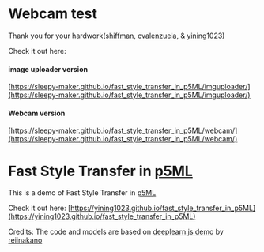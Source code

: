 # Webcam test

Thank you for your hardwork([shiffman](https://github.com/shiffman), [cvalenzuela](https://github.com/cvalenzuela), & [yining1023](https://github.com/yining1023))

Check it out here: 

#### image uploader version
[https://sleepy-maker.github.io/fast_style_transfer_in_p5ML/imguploader/](https://sleepy-maker.github.io/fast_style_transfer_in_p5ML/imguploader/)  
  

#### Webcam version
[https://sleepy-maker.github.io/fast_style_transfer_in_p5ML/webcam/](https://sleepy-maker.github.io/fast_style_transfer_in_p5ML/webcam/)  


# Fast Style Transfer in [p5ML](https://github.com/ITPNYU/p5-deeplearn-js)
This is a demo of Fast Style Transfer in [p5ML](https://github.com/ITPNYU/p5-deeplearn-js)

Check it out here: [https://yining1023.github.io/fast_style_transfer_in_p5ML](https://yining1023.github.io/fast_style_transfer_in_p5ML)

Credits:
The code and models are based on [deeplearn.js demo](https://github.com/PAIR-code/deeplearnjs/tree/0608feadbd897bca6ec7abf3340515fe5f2de1c2/demos/fast-style-transfer) by [reiinakano](https://github.com/reiinakano) 
